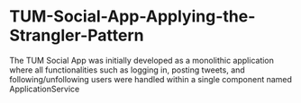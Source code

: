 # TUM-Social-App-Applying-the-Strangler-Pattern
The TUM Social App was initially developed as a monolithic application where all functionalities such as logging in, posting tweets, and following/unfollowing users were handled within a single component named ApplicationService
